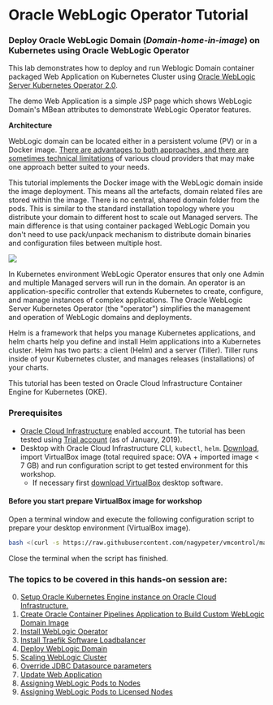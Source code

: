 # Oracle WebLogic Operator Tutorial #

### Deploy Oracle WebLogic Domain (*Domain-home-in-image*) on Kubernetes using Oracle WebLogic Operator  ###

This lab demonstrates how to deploy and run Weblogic Domain container packaged Web Application on Kubernetes Cluster using [Oracle WebLogic Server Kubernetes Operator 2.0](https://github.com/oracle/weblogic-kubernetes-operator).

The demo Web Application is a simple JSP page which shows WebLogic Domain's MBean attributes to demonstrate WebLogic Operator features.

**Architecture**

WebLogic domain can be located either in a persistent volume (PV) or in a Docker image. [There are advantages to both approaches, and there are sometimes technical limitations](https://github.com/oracle/weblogic-kubernetes-operator/blob/2.0/site/domains.md#create-and-manage-weblogic-domains) of various cloud providers that may make one approach better suited to your needs.

This tutorial implements the Docker image with the WebLogic domain inside the image deployment. This means all the artefacts, domain related files are stored within the image. There is no central, shared domain folder from the pods. This is similar to the standard installation topology where you distribute your domain to different host to scale out Managed servers. The main difference is that using container packaged WebLogic Domain you don't need to use pack/unpack mechanism to distribute domain binaries and configuration files between multiple host.

![](images/wlsonk8s.domain-home-in-image.png)

In Kubernetes environment WebLogic Operator ensures that only one Admin and multiple Managed servers will run in the domain. An operator is an application-specific controller that extends Kubernetes to create, configure, and manage instances of complex applications. The Oracle WebLogic Server Kubernetes Operator (the "operator") simplifies the management and operation of WebLogic domains and deployments.

Helm is a framework that helps you manage Kubernetes applications, and helm charts help you define and install Helm applications into a Kubernetes cluster. Helm has two parts: a client (Helm) and a server (Tiller). Tiller runs inside of your Kubernetes cluster, and manages releases (installations) of your charts.

This tutorial has been tested on Oracle Cloud Infrastructure Container Engine for Kubernetes (OKE).

### Prerequisites ###

- [Oracle Cloud Infrastructure](https://cloud.oracle.com/en_US/cloud-infrastructure) enabled account. The tutorial has been tested using [Trial account](https://myservices.us.oraclecloud.com/mycloud/signup) (as of January, 2019).
- Desktop with Oracle Cloud Infrastructure CLI, `kubectl`, `helm`. [Download](https://drive.google.com/file/d/140JW-H5zzh0P709W-hdUPcbw_HZy2XcX), import VirtualBox image (total required space: OVA + imported image < 7 GB) and run configuration script to get tested environment for this workshop.
  - If necessary first [download VirtualBox](https://www.virtualbox.org/wiki/Downloads) desktop software.

#### Before you start prepare VirtualBox image for workshop ####

Open a terminal window and execute the following configuration script to prepare your desktop environment (VirtualBox image).
```bash
bash <(curl -s https://raw.githubusercontent.com/nagypeter/vmcontrol/master/setup-operator-workshop.sh)
```
Close the terminal when the script has finished.

### The topics to be covered in this hands-on session are: ###

0. [Setup Oracle Kubernetes Engine instance on Oracle Cloud Infrastructure.](setup.oke.md)
1. [Create Oracle Container Pipelines Application to Build Custom WebLogic Domain Image](build.weblogic.image.pipeline.md)
2. [Install WebLogic Operator](install.operator.md)
3. [Install Traefik Software Loadbalancer](install.traefik.md)
4. [Deploy WebLogic Domain](deploy.weblogic.md)
5. [Scaling WebLogic Cluster](scale.weblogic.md)
6. [Override JDBC Datasource parameters](override.jdbc.md)
7. [Update Web Application](update.application.md)
8. [Assigning WebLogic Pods to Nodes](node.selector.md)
9. [Assigning WebLogic Pods to Licensed Nodes](node.selector.license.md)
